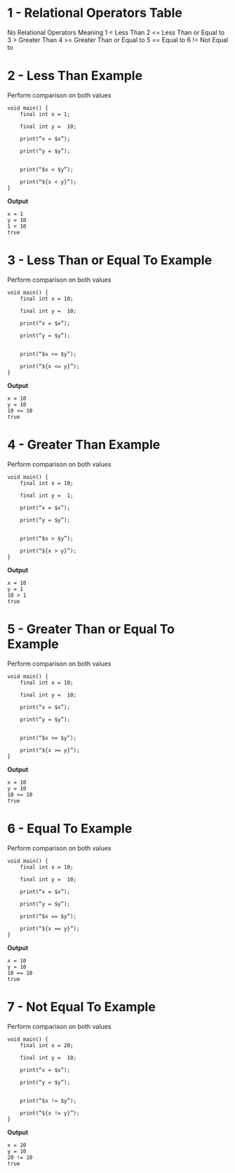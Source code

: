 # 1 - Relational Operators Table

No	Relational Operators	Meaning
1	<	Less Than
2	<= 	Less Than or Equal to
3	>	Greater Than
4	>=	Greater Than or Equal to
5	==	Equal to
6	!= 	Not Equal to

# 2 - Less Than Example

Perform comparison on both values

```
void main() {
    final int x = 1;
    
    final int y =  10;
    
    print(“x = $x”);
    
    print(“y = $y”);
    
    
    print(“$x < $y”);
    
    print(“${x < y}”);
}
```

**Output**
```
x = 1
y = 10
1 < 10
true
```

# 3 - Less Than or Equal To Example

Perform comparison on both values

```
void main() {
    final int x = 10;
    
    final int y =  10;
    
    print(“x = $x”);
    
    print(“y = $y”);
    
    
    print(“$x <= $y”);
    
    print(“${x <= y}”);
}
```

**Output**
```
x = 10
y = 10
10 <= 10
true
```

# 4 - Greater Than Example

Perform comparison on both values

```
void main() {
    final int x = 10;
    
    final int y =  1;
    
    print(“x = $x”);
    
    print(“y = $y”);
    
    
    print(“$x > $y”);
    
    print(“${x > y}”);
}
```

**Output**
```
x = 10
y = 1
10 > 1
true
```

# 5 - Greater Than or Equal To Example

Perform comparison on both values

```
void main() {
    final int x = 10;
    
    final int y =  10;
    
    print(“x = $x”);
    
    print(“y = $y”);
    
    
    print(“$x >= $y”);
    
    print(“${x >= y}”);
}
```

**Output**
```
x = 10
y = 10
10 >= 10
true
```

# 6 - Equal To Example

Perform comparison on both values

```
void main() {
    final int x = 10;
    
    final int y =  10;
    
    print(“x = $x”);
    
    print(“y = $y”);

    print(“$x == $y”);
    
    print(“${x == y}”);
}
```

**Output**
```
x = 10
y = 10
10 == 10
true
```

# 7 - Not Equal To Example

Perform comparison on both values

```
void main() {
    final int x = 20;
    
    final int y =  10;
    
    print(“x = $x”);
    
    print(“y = $y”);
    
    
    print(“$x != $y”);
    
    print(“${x != y}”);
}
```

**Output**
```
x = 20
y = 10
20 != 10
true
```